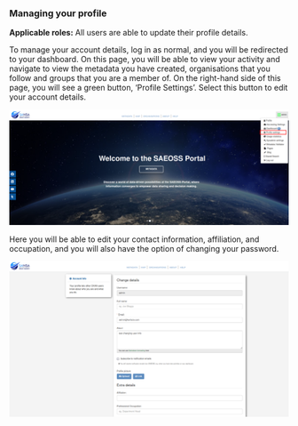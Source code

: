 ### Managing your profile

**Applicable roles:** All users are able to update their profile details.

To manage your account details, log in as normal, and you will be redirected to your dashboard. On this page, you will be able to view your activity and navigate to view the metadata you have created, organisations that you follow and groups that you are a member of. On the right-hand side of this page, you will see a green button, ‘Profile Settings’. Select this button to edit your account details.

![profile](img/profile-1.png)

Here you will be able to edit your contact information, affiliation, and occupation, and you will also have the option of changing your password.

![profile settings](img/profile-2.png)
